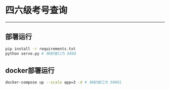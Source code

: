 # 四六级考号查询
------


## 部署运行
```bash
pip install -r requirements.txt
python serve.py # 映射端口为 8888
```

## docker部署运行
```bash
docker-compose up --scale app=3 -d # 映射端口为 50001
```